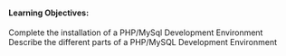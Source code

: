 #### Learning Objectives:

Complete the installation of a PHP/MySql Development Environment
Describe the different parts of a PHP/MySQL Development Environment

